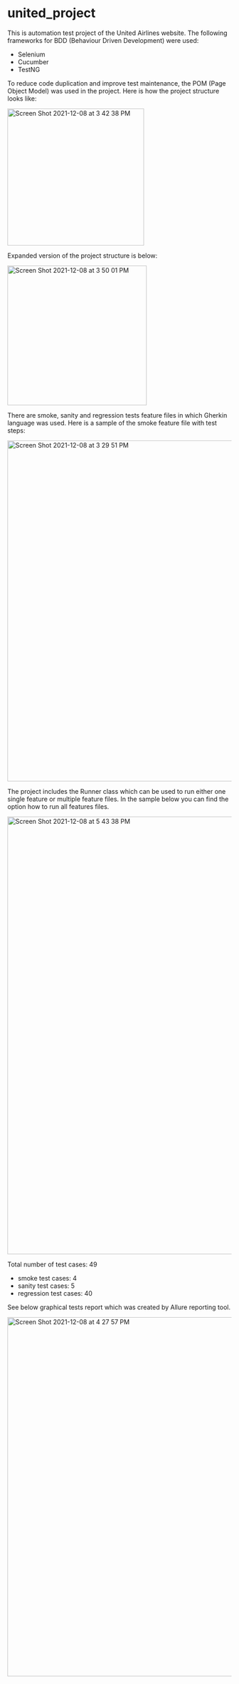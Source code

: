 # united_project
This is automation test project of the United Airlines website.
The following frameworks for BDD (Behaviour Driven Development) were used:
  - Selenium
  - Cucumber
  - TestNG


To reduce code duplication and improve test maintenance, the POM (Page Object Model) was used in the project.
Here is how the project structure looks like:

<img width="307" alt="Screen Shot 2021-12-08 at 3 42 38 PM" src="https://user-images.githubusercontent.com/16087883/145282121-fb8cc16a-65e9-4b7d-afad-d1070a7adfbd.png">

Expanded version of the project structure is below:

<img width="313" alt="Screen Shot 2021-12-08 at 3 50 01 PM" src="https://user-images.githubusercontent.com/16087883/145282352-62be016a-5056-47a7-9f3c-6ccbdeea009a.png">



There are smoke, sanity and regression tests feature files in which Gherkin language was used.
Here is a sample of the smoke feature file with test steps:

<img width="764" alt="Screen Shot 2021-12-08 at 3 29 51 PM" src="https://user-images.githubusercontent.com/16087883/145279787-469ebf3e-bffa-426f-87ff-9ac3a2012122.png">

The project includes the Runner class which can be used to run either one single feature or multiple feature files.
In the sample below you can find the option how to run all features files.

<img width="981" alt="Screen Shot 2021-12-08 at 5 43 38 PM" src="https://user-images.githubusercontent.com/16087883/145307927-e1ed3858-5e3f-45f0-ae56-be13a7c5696a.png">

Total number of test cases: 49
  - smoke test cases: 4
  - sanity test cases: 5
  - regression test cases: 40

See below graphical tests report which was created by Allure reporting tool.

<img width="805" alt="Screen Shot 2021-12-08 at 4 27 57 PM" src="https://user-images.githubusercontent.com/16087883/145287059-51ea38c7-b336-4022-9e96-9e6884546457.png">



